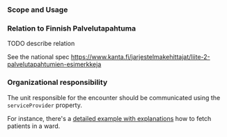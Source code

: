 ### Scope and Usage

### Relation to Finnish Palvelutapahtuma

TODO describe relation

See the national spec https://www.kanta.fi/jarjestelmakehittajat/liite-2-palvelutapahtumien-esimerkkeja

### Organizational responsibility

The unit responsible for the encounter should be communicated using the `serviceProvider` property.

For instance, there's a [detailed example with explanations](Encounter-id-for-ward-encounter.html)
how to fetch patients in a ward.
